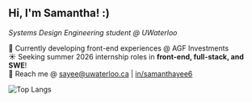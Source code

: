 ## Hi, I'm Samantha! :)
*Systems Design Engineering student @ UWaterloo*

🌱 Currently developing front-end experiences @ AGF Investments<br>
☀️ Seeking summer 2026 internship roles in **front-end, full-stack, and SWE**!<br>
📩 Reach me @ [sayee@uwaterloo.ca](mailto:sayee@uwaterloo.ca) | [in/samanthayee6](https://www.linkedin.com/in/samanthayee6)

<!--![Top Langs](https://github-readme-stats.vercel.app/api/top-langs/?username=SamanthaaYee&layout=compact&theme=tokyonight)-->
![Top Langs](https://github-readme-stats.vercel.app/api/top-langs/?username=anuraghazra&hide_progress=true&theme=tokyonight)

<!--![Top Langs](https://github-readme-stats.vercel.app/api/top-langs/?username=SamanthaaYee&theme=tokyonight)

**SamanthaaYee/SamanthaaYee** is a ✨ _special_ ✨ repository because its `README.md` (this file) appears on your GitHub profile.

Here are some ideas to get you started:

- 🔭 I’m currently working on ...
- 🌱 I’m currently learning ...
- 👯 I’m looking to collaborate on ...
- 🤔 I’m looking for help with ...
- 💬 Ask me about ...
- 📫 How to reach me: ...
- 😄 Pronouns: ...
- ⚡ Fun fact: ...
-->
